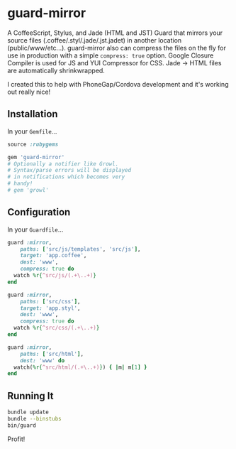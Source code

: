 guard-mirror
============

A CoffeeScript, Stylus, and Jade (HTML and JST) Guard that mirrors your source
files (.coffee/.styl/.jade/.jst.jadet) in another location (public/www/etc...).
guard-mirror also can compress the files on the fly for use in production with
a simple `compress: true` option. Google Closure Compiler is used for JS and
YUI Compressor for CSS. Jade -> HTML files are automatically shrinkwrapped.

I created this to help with PhoneGap/Cordova development and it's working out really nice!

Installation
------------

In your `Gemfile`...

```ruby
source :rubygems

gem 'guard-mirror'
# Optionally a notifier like Growl.
# Syntax/parse errors will be displayed
# in notifications which becomes very
# handy!
# gem 'growl'
```

Configuration
-------------

In your `Guardfile`...

```ruby
guard :mirror,
    paths: ['src/js/templates', 'src/js'],
    target: 'app.coffee',
    dest: 'www',
    compress: true do
  watch %r{^src/js/(.+\..+)}
end

guard :mirror,
    paths: ['src/css'],
    target: 'app.styl',
    dest: 'www',
    compress: true do
  watch %r{^src/css/(.+\..+)}
end

guard :mirror,
    paths: ['src/html'],
    dest: 'www' do
  watch(%r{^src/html/(.+\..+)}) { |m| m[1] }
end
```

Running It
----------

```bash
bundle update
bundle --binstubs
bin/guard
```

Profit!
